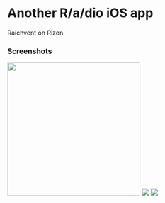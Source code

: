 # Another R/a/dio iOS app

Raichvent on Rizon

### Screenshots

<img src="https://raik.cc/s/radioiOS.png?k=e5JG" width="300">
<img src="https://raik.cc/s/radioCatalyst.png?k=iDJn">
<img src="https://raik.cc/s/radioWidget.png?k=56oX">
